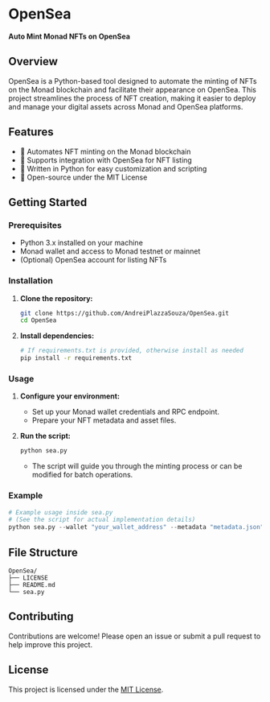 

# OpenSea

**Auto Mint Monad NFTs on OpenSea**

## Overview

OpenSea is a Python-based tool designed to automate the minting of NFTs on the Monad blockchain and facilitate their appearance on OpenSea. This project streamlines the process of NFT creation, making it easier to deploy and manage your digital assets across Monad and OpenSea platforms.

## Features

- 🔹 Automates NFT minting on the Monad blockchain
- 🔹 Supports integration with OpenSea for NFT listing
- 🔹 Written in Python for easy customization and scripting
- 🔹 Open-source under the MIT License

## Getting Started

### Prerequisites

- Python 3.x installed on your machine
- Monad wallet and access to Monad testnet or mainnet
- (Optional) OpenSea account for listing NFTs

### Installation

1. **Clone the repository:**
    ```bash
    git clone https://github.com/AndreiPlazzaSouza/OpenSea.git
    cd OpenSea
    ```

2. **Install dependencies:**
    ```bash
    # If requirements.txt is provided, otherwise install as needed
    pip install -r requirements.txt
    ```

### Usage

1. **Configure your environment:**
    - Set up your Monad wallet credentials and RPC endpoint.
    - Prepare your NFT metadata and asset files.

2. **Run the script:**
    ```bash
    python sea.py
    ```
    - The script will guide you through the minting process or can be modified for batch operations.

### Example

```python
# Example usage inside sea.py
# (See the script for actual implementation details)
python sea.py --wallet "your_wallet_address" --metadata "metadata.json"
```

## File Structure

```
OpenSea/
├── LICENSE
├── README.md
└── sea.py
```

## Contributing

Contributions are welcome! Please open an issue or submit a pull request to help improve this project.

## License

This project is licensed under the [MIT License](LICENSE).


